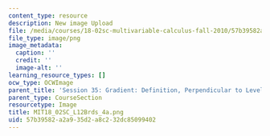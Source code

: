 ```yaml
---
content_type: resource
description: New image Upload
file: /media/courses/18-02sc-multivariable-calculus-fall-2010/57b39582a2a935d2a8c232dc85099402_MIT18_02SC_L12Brds_4a.png
file_type: image/png
image_metadata:
  caption: ''
  credit: ''
  image-alt: ''
learning_resource_types: []
ocw_type: OCWImage
parent_title: 'Session 35: Gradient: Definition, Perpendicular to Level Curves'
parent_type: CourseSection
resourcetype: Image
title: MIT18_02SC_L12Brds_4a.png
uid: 57b39582-a2a9-35d2-a8c2-32dc85099402
---
```

